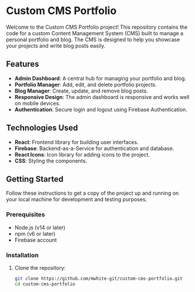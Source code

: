 # Custom CMS Portfolio

Welcome to the Custom CMS Portfolio project! This repository contains the code for a custom Content Management System (CMS) built to manage a personal portfolio and blog. The CMS is designed to help you showcase your projects and write blog posts easily.

## Features

- **Admin Dashboard**: A central hub for managing your portfolio and blog.
- **Portfolio Manager**: Add, edit, and delete portfolio projects.
- **Blog Manager**: Create, update, and remove blog posts.
- **Responsive Design**: The admin dashboard is responsive and works well on mobile devices.
- **Authentication**: Secure login and logout using Firebase Authentication.

## Technologies Used

- **React**: Frontend library for building user interfaces.
- **Firebase**: Backend-as-a-Service for authentication and database.
- **React Icons**: Icon library for adding icons to the project.
- **CSS**: Styling the components.

## Getting Started

Follow these instructions to get a copy of the project up and running on your local machine for development and testing purposes.

### Prerequisites

- Node.js (v14 or later)
- npm (v6 or later)
- Firebase account

### Installation

1. Clone the repository:

   ```bash
   git clone https://github.com/mwhite-git/custom-cms-portfolio.git
   cd custom-cms-portfolio
